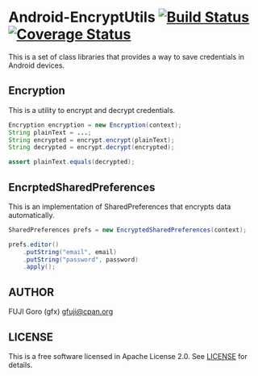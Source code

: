 # Android-EncryptUtils [![Build Status](https://travis-ci.org/gfx/Android-EncryptUtils.svg)](https://travis-ci.org/gfx/Android-EncryptUtils) [![Coverage Status](https://coveralls.io/repos/gfx/Android-EncryptUtils/badge.png)](https://coveralls.io/r/gfx/Android-EncryptUtils)

This is a set of class libraries that provides a way to save credentials in Android devices.

## Encryption

This is a utility to encrypt and decrypt credentials.

```java
Encryption encryption = new Encryption(context);
String plainText = ...;
String encrypted = encrypt.encrypt(plainText);
String decrypted = encrypt.decrypt(encrypted);

assert plainText.equals(decrypted);
```

## EncrptedSharedPreferences

This is an implementation of SharedPreferences that encrypts data automatically.


```java
SharedPreferences prefs = new EncryptedSharedPreferences(context);

prefs.editor()
    .putString("email", email)
    .putString("password", password)
    .apply();
```

## AUTHOR

FUJI Goro (gfx) <gfuji@cpan.org>

## LICENSE

This is a free software licensed in Apache License 2.0. See [LICENSE](LICENSE) for details.
